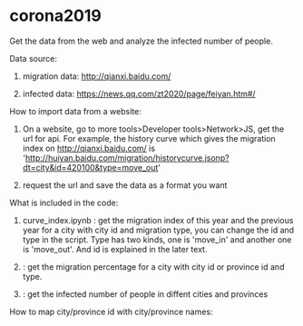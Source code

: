 # corona2019 
Get the data from the web and analyze the infected number of people.

Data source:
1. migration data: http://qianxi.baidu.com/

2. infected data: https://news.qq.com/zt2020/page/feiyan.htm#/

How to import data from a website:
1. On a website, go to more tools>Developer tools>Network>JS, get the url for api.
  For example, the history curve which gives the migration index on http://qianxi.baidu.com/ is 'http://huiyan.baidu.com/migration/historycurve.jsonp?dt=city&id=420100&type=move_out'
  
2. request the url and save the data as a format you want



What is included in the code:
1. curve_index.ipynb : get the migration index of this year and the previous year for a city with city id and migration type, you can change the id and type in the script. Type has two kinds, one is 'move_in' and another one is 'move_out'. And id is explained in the later text.

2. : get the migration percentage for a city with city id or province id and type.

3. : get the infected number of people in diffent cities and provinces


How to map city/province id with city/province names:

